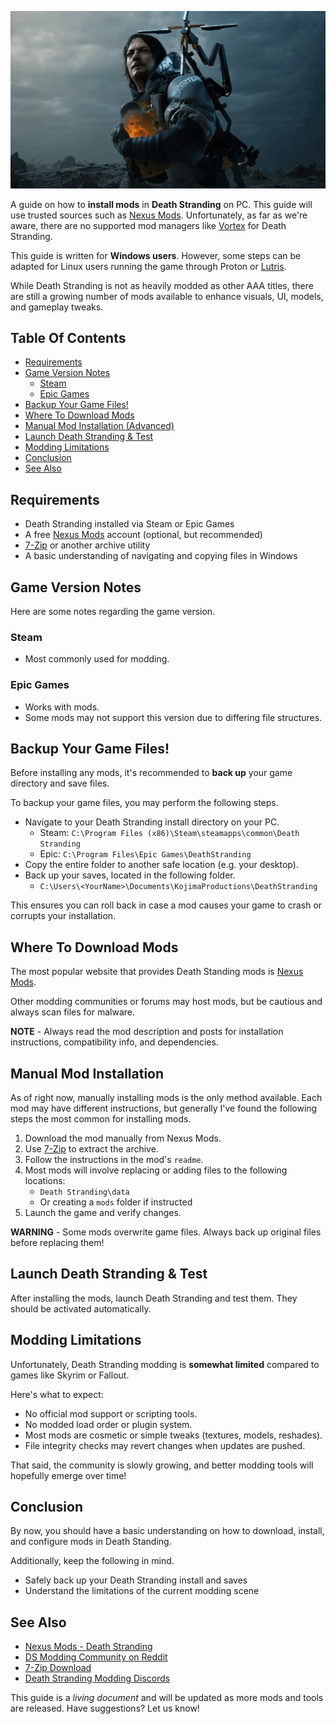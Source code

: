 <div align="center">

![banner](./images/banner.png)

</div>

A guide on how to **install mods** in **Death Stranding** on PC. This guide will use trusted sources such as [Nexus Mods](https://www.nexusmods.com/). Unfortunately, as far as we're aware, there are no supported mod managers like [Vortex](https://www.nexusmods.com/about/vortex/) for Death Stranding.

This guide is written for **Windows users**. However, some steps can be adapted for Linux users running the game through Proton or [Lutris](https://lutris.net/).

While Death Stranding is not as heavily modded as other AAA titles, there are still a growing number of mods available to enhance visuals, UI, models, and gameplay tweaks.

## Table Of Contents
* [Requirements](#requirements)
* [Game Version Notes](#game-version-notes)
    * [Steam](#steam)
    * [Epic Games](#epic-games)
* [Backup Your Game Files!](#backup-your-game-files)
* [Where To Download Mods](#where-to-download-mods)
* [Manual Mod Installation (Advanced)](#manual-mod-installation-advanced)
* [Launch Death Stranding & Test](#launch-death-stranding--test)
* [Modding Limitations](#modding-limitations)
* [Conclusion](#conclusion)
* [See Also](#see-also)

## Requirements
* Death Stranding installed via Steam or Epic Games
* A free [Nexus Mods](https://www.nexusmods.com/) account (optional, but recommended)
* [7-Zip](https://www.7-zip.org/) or another archive utility
* A basic understanding of navigating and copying files in Windows

## Game Version Notes
Here are some notes regarding the game version.

### Steam
* Most commonly used for modding.

### Epic Games
* Works with mods.
* Some mods may not support this version due to differing file structures.

## Backup Your Game Files!
Before installing any mods, it's recommended to **back up** your game directory and save files.

To backup your game files, you may perform the following steps.

* Navigate to your Death Stranding install directory on your PC.
    * Steam: `C:\Program Files (x86)\Steam\steamapps\common\Death Stranding`
    * Epic: `C:\Program Files\Epic Games\DeathStranding`
* Copy the entire folder to another safe location (e.g. your desktop).
* Back up your saves, located in the following folder.
    * `C:\Users\<YourName>\Documents\KojimaProductions\DeathStranding`

This ensures you can roll back in case a mod causes your game to crash or corrupts your installation.

## Where To Download Mods
The most popular website that provides Death Standing mods is [Nexus Mods](https://www.nexusmods.com/deathstranding). 

Other modding communities or forums may host mods, but be cautious and always scan files for malware.

**NOTE** - Always read the mod description and posts for installation instructions, compatibility info, and dependencies.

## Manual Mod Installation
As of right now, manually installing mods is the only method available. Each mod may have different instructions, but generally I've found the following steps the most common for installing mods.

1. Download the mod manually from Nexus Mods.
2. Use [7-Zip](https://www.7-zip.org/) to extract the archive.
3. Follow the instructions in the mod's `readme`.
4. Most mods will involve replacing or adding files to the following locations:
    * `Death Stranding\data`
    * Or creating a `mods` folder if instructed
5. Launch the game and verify changes.

**WARNING** - Some mods overwrite game files. Always back up original files before replacing them!

## Launch Death Stranding & Test
After installing the mods, launch Death Stranding and test them. They should be activated automatically.

## Modding Limitations
Unfortunately, Death Stranding modding is **somewhat limited** compared to games like Skyrim or Fallout.

Here's what to expect:

* No official mod support or scripting tools.
* No modded load order or plugin system.
* Most mods are cosmetic or simple tweaks (textures, models, reshades).
* File integrity checks may revert changes when updates are pushed.

That said, the community is slowly growing, and better modding tools will hopefully emerge over time!

## Conclusion
By now, you should have a basic understanding on how to download, install, and configure mods in Death Standing.

Additionally, keep the following in mind.

* Safely back up your Death Stranding install and saves
* Understand the limitations of the current modding scene

## See Also
* [Nexus Mods - Death Stranding](https://www.nexusmods.com/deathstranding)
* [DS Modding Community on Reddit](https://www.reddit.com/r/DeathStranding/)
* [7-Zip Download](https://www.7-zip.org/)
* [Death Stranding Modding Discords](https://discord.gg/modding)

This guide is a *living document* and will be updated as more mods and tools are released. Have suggestions? Let us know!
